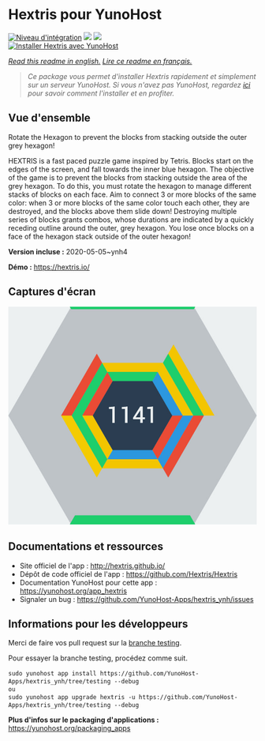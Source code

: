 # Hextris pour YunoHost

[![Niveau d'intégration](https://dash.yunohost.org/integration/hextris.svg)](https://dash.yunohost.org/appci/app/hextris) ![](https://ci-apps.yunohost.org/ci/badges/hextris.status.svg) ![](https://ci-apps.yunohost.org/ci/badges/hextris.maintain.svg)  
[![Installer Hextris avec YunoHost](https://install-app.yunohost.org/install-with-yunohost.svg)](https://install-app.yunohost.org/?app=hextris)

*[Read this readme in english.](./README.md)*
*[Lire ce readme en français.](./README_fr.md)*

> *Ce package vous permet d'installer Hextris rapidement et simplement sur un serveur YunoHost.
Si vous n'avez pas YunoHost, regardez [ici](https://yunohost.org/#/install) pour savoir comment l'installer et en profiter.*

## Vue d'ensemble

Rotate the Hexagon to prevent the blocks from stacking outside the outer grey hexagon!

HEXTRIS is a fast paced puzzle game inspired by Tetris. Blocks start on the edges of the screen, and fall towards the inner blue hexagon. The objective of the game is to prevent the blocks from stacking outside the area of the grey hexagon. To do this, you must rotate the hexagon to manage different stacks of blocks on each face. Aim to connect 3 or more blocks of the same color: when 3 or more blocks of the same color touch each other, they are destroyed, and the blocks above them slide down! Destroying multiple series of blocks grants combos, whose durations are indicated by a quickly receding outline around the outer, grey hexagon. You lose once blocks on a face of the hexagon stack outside of the outer hexagon!

**Version incluse :** 2020-05-05~ynh4

**Démo :** https://hextris.io/

## Captures d'écran

![](./doc/screenshots/screenshot.jpg)

## Documentations et ressources

* Site officiel de l'app : http://hextris.github.io/
* Dépôt de code officiel de l'app : https://github.com/Hextris/Hextris
* Documentation YunoHost pour cette app : https://yunohost.org/app_hextris
* Signaler un bug : https://github.com/YunoHost-Apps/hextris_ynh/issues

## Informations pour les développeurs

Merci de faire vos pull request sur la [branche testing](https://github.com/YunoHost-Apps/hextris_ynh/tree/testing).

Pour essayer la branche testing, procédez comme suit.
```
sudo yunohost app install https://github.com/YunoHost-Apps/hextris_ynh/tree/testing --debug
ou
sudo yunohost app upgrade hextris -u https://github.com/YunoHost-Apps/hextris_ynh/tree/testing --debug
```

**Plus d'infos sur le packaging d'applications :** https://yunohost.org/packaging_apps